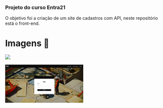 ### Projeto do curso Entra21

O objetivo foi a criação de um site de cadastros com API, neste repositório está o front-end.

# Imagens 📸
<img src="projetofinal.mp4">

[<img src="projeto.png" width="50%">](https://www.youtube.com/watch?v=Hc79sDi3f0U "Now in Android: 55")
